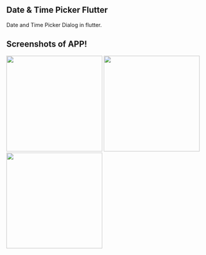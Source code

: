 ## Date & Time Picker Flutter

Date and Time Picker Dialog in flutter.

## Screenshots of APP!
<img src="https://user-images.githubusercontent.com/37434213/137479355-3e75b95d-abd2-4ad7-8e55-35b866a157bb.png" width="250"> </tr> <img src="https://user-images.githubusercontent.com/37434213/137479352-d4dd622b-084a-460f-a4e6-9676bf94338f.png" width="250"> <img src="https://user-images.githubusercontent.com/37434213/137479354-fb2093d0-d899-4f3d-8735-8f82f752b363.png" width="250">


